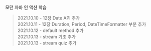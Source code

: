 모던 자바 인 액션 학습
> 2021.10.10 - 12장 Date API 추가  
> 2021.10.11 - 12장 Duration, Period, DateTimeFormatter 부분 추가  
> 2021.10.12 - default method 추가  
> 2021.10.13 - stream 기초 추가  
> 2021.10.13 - stream quiz 추가